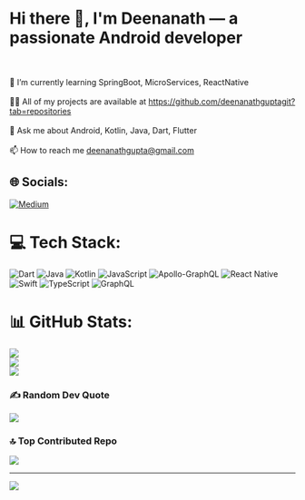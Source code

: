 # Hi there 👋, I'm Deenanath — a passionate Android developer
<br><br>🌱 I’m currently learning SpringBoot, MicroServices, ReactNative<br><br>👨‍💻 All of my projects are available at https://github.com/deenanathguptagit?tab=repositories<br><br>💬 Ask me about Android, Kotlin, Java, Dart, Flutter<br><br>📫 How to reach me deenanathgupta@gmail.com


## 🌐 Socials:
[![Medium](https://img.shields.io/badge/Medium-12100E?logo=medium&logoColor=white)](https://medium.com/@https://medium.com/@deenanath) 

# 💻 Tech Stack:
![Dart](https://img.shields.io/badge/dart-%230175C2.svg?style=for-the-badge&logo=dart&logoColor=white) ![Java](https://img.shields.io/badge/java-%23ED8B00.svg?style=for-the-badge&logo=openjdk&logoColor=white) ![Kotlin](https://img.shields.io/badge/kotlin-%237F52FF.svg?style=for-the-badge&logo=kotlin&logoColor=white) ![JavaScript](https://img.shields.io/badge/javascript-%23323330.svg?style=for-the-badge&logo=javascript&logoColor=%23F7DF1E) ![Apollo-GraphQL](https://img.shields.io/badge/-ApolloGraphQL-311C87?style=for-the-badge&logo=apollo-graphql) ![React Native](https://img.shields.io/badge/react_native-%2320232a.svg?style=for-the-badge&logo=react&logoColor=%2361DAFB) ![Swift](https://img.shields.io/badge/swift-F54A2A?style=for-the-badge&logo=swift&logoColor=white) ![TypeScript](https://img.shields.io/badge/typescript-%23007ACC.svg?style=for-the-badge&logo=typescript&logoColor=white) ![GraphQL](https://img.shields.io/badge/-GraphQL-E10098?style=for-the-badge&logo=graphql&logoColor=white)
# 📊 GitHub Stats:
![](https://github-readme-stats.vercel.app/api?username=deenanathguptagit&theme=dark&hide_border=false&include_all_commits=true&count_private=true)<br/>
![](https://nirzak-streak-stats.vercel.app/?user=deenanathguptagit&theme=dark&hide_border=false)<br/>
![](https://github-readme-stats.vercel.app/api/top-langs/?username=deenanathguptagit&theme=dark&hide_border=false&include_all_commits=true&count_private=true&layout=compact)

### ✍️ Random Dev Quote
![](https://quotes-github-readme.vercel.app/api?type=vetical&theme=tokyonight)

### 🔝 Top Contributed Repo
![](https://github-contributor-stats.vercel.app/api?username=deenanathguptagit&limit=5&theme=dark&combine_all_yearly_contributions=true)

---
[![](https://visitcount.itsvg.in/api?id=deenanathguptagit&icon=0&color=0)](https://visitcount.itsvg.in)

<!-- Proudly created with GPRM ( https://gprm.itsvg.in ) -->
